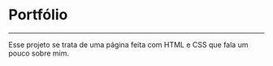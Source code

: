 # Portfólio

---

Esse projeto se trata de uma página feita com HTML e CSS que fala um pouco sobre mim.
